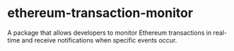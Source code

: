 # ethereum-transaction-monitor
A package that allows developers to monitor Ethereum transactions in real-time and receive notifications when specific events occur.
